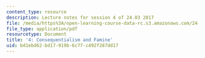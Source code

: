 ```yaml
---
content_type: resource
description: Lecture notes for session 4 of 24.03 2017
file: /media/https%3A/open-learning-course-data-rc.s3.amazonaws.com/24-03-good-food-ethics-and-politics-of-food-spring-2017/bd1ebd62bd17919b6c77c492f287dd17_MIT24_03S17_lec04.pdf
file_type: application/pdf
resourcetype: Document
title: '4: Consequentialism and Famine'
uid: bd1ebd62-bd17-919b-6c77-c492f287dd17
---
```

